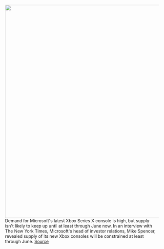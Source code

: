 <img src='https://cdn.vox-cdn.com/thumbor/54WNg5L116g9BHu5cefcq0l1WXs=/0x0:2040x1351/1200x800/filters:focal(857x513:1183x839)/cdn.vox-cdn.com/uploads/chorus_image/image/68752023/twarren_200909_4177_0029.0.0.jpg' width='700px' /><br/>
Demand for Microsoft's latest Xbox Series X console is high, but supply isn't likely to keep up until at least through June now. In an interview with The New York Times, Microsoft's head of investor relations, Mike Spencer, revealed supply of its new Xbox consoles will be constrained at least through June.
<a href='https://www.theverge.com/2021/2/1/22260564/microsoft-xbox-series-x-stock-june-supply-constraints'> Source <a/>